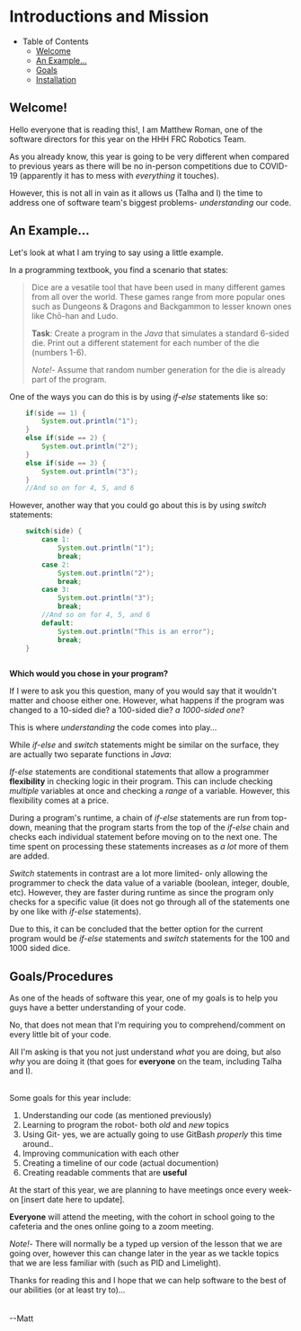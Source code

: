 # Introductions and Mission

* Table of Contents
  * [Welcome](#welcome)
  * [An Example...](#an-example)
  * [Goals](#goals)
  * [Installation](Installation.md)

## Welcome!
Hello everyone that is reading this!, I am Matthew Roman, one of the software directors for this year on the HHH FRC Robotics Team. 

As you already know, this year is going to be very different when compared to previous years as there will be no in-person competitions due to COVID-19 (apparently it has to mess with *everything* it touches). 

However, this is not all in vain as it allows us (Talha and I) the time to address one of software team's biggest problems-  *understanding* our code.

## An Example...

Let's look at what I am trying to say using a little example.

In a programming textbook, you find a scenario that states:

> Dice are a vesatile tool that have been used in many different games from all over the world. These games range from more popular ones such as Dungeons & Dragons and Backgammon to lesser known ones like Chō-han and Ludo.
>
> **Task**:  Create a program in the *Java* that simulates a standard 6-sided die. Print out a different statement for each number of the die (numbers 1-6).
>
>*Note!*- Assume that random number generation for the die is already part of the program.

One of the ways you can do this is by using *if-else* statements like so:

```Java
    if(side == 1) {
        System.out.println("1");
    }
    else if(side == 2) {
        System.out.println("2");
    }
    else if(side == 3) {
        System.out.println("3");
    }
    //And so on for 4, 5, and 6
```

However, another way that you could go about this is by using *switch* statements: 

```Java
    switch(side) {
        case 1:
            System.out.println("1");
            break;
        case 2:
            System.out.println("2");
            break;
        case 3:
            System.out.println("3");
            break;
        //And so on for 4, 5, and 6
        default:
            System.out.println("This is an error");
            break;
    }
    
```
**Which would you chose in your program?**

If I were to ask you this question, many of you would say that it wouldn't matter and choose either one. However, what happens if the program was changed to a 10-sided die? a 100-sided die? *a 1000-sided one*?

This is where *understanding* the code comes into play...

While *if-else* and *switch* statements might be similar on the surface, they are actually two separate functions in *Java*:

*If-else* statements are conditional statements that allow a programmer **flexibility** in checking logic in their program. This can include checking *multiple* variables at once and checking a *range* of a variable. However, this flexibility comes at a price.

During a program's runtime, a chain of *if-else* statements are run from top-down, meaning that the program starts from the top of the *if-else* chain and checks each individual statement before moving on to the next one. The time spent on processing these statements increases as *a lot* more of them are added.

*Switch* statements in contrast are a lot more limited- only allowing the programmer to check the data value of a variable (boolean, integer, double, etc). However, they are faster during runtime as since the program only checks for a specific value (it does not go through all of the statements one by one like with *if-else* statements).

Due to this, it can be concluded that the better option for the current program would be *if-else* statements and *switch* statements for the 100 and 1000 sided dice.

## Goals/Procedures

As one of the heads of software this year, one of my goals is to help you guys have a better understanding of your code. 

No, that does not mean that I'm requiring you to comprehend/comment on every little bit of your code. 

All I'm asking is that you not just understand *what* you are doing, but also *why* you are doing it (that goes for **everyone** on the team, including Talha and I).
<br/>
<br/>

Some goals for this year include:
1. Understanding our code (as mentioned previously)
2. Learning to program the robot- both *old* and *new* topics
3. Using Git- yes, we are actually going to use GitBash *properly* this time around..
4. Improving communication with each other
5. Creating a timeline of our code (actual documention)
6. Creating readable comments that are **useful**

At the start of this year, we are planning to have meetings once every week- on [insert date here to update]. 

**Everyone** will attend the meeting, with the cohort in school going to the cafeteria and the ones online going to a zoom meeting.

*Note!*- There will normally be a typed up version of the lesson that we are going over, however this can change later in the year as we tackle topics that we are less familiar with (such as PID and Limelight).

Thanks for reading this and I hope that we can help software to the best of our abilities (or at least try to)...
<br/>
<br/>                                                
--Matt